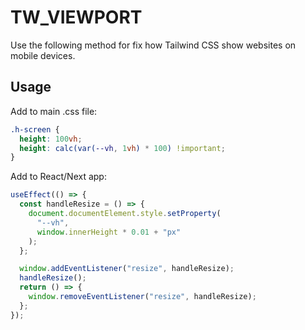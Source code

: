 # TW_VIEWPORT

Use the following method for fix how Tailwind CSS show websites on mobile devices.

## Usage

Add to main .css file:

```css
.h-screen {
  height: 100vh;
  height: calc(var(--vh, 1vh) * 100) !important;
}
```

Add to React/Next app:

```typescript
useEffect(() => {
  const handleResize = () => {
    document.documentElement.style.setProperty(
      "--vh",
      window.innerHeight * 0.01 + "px"
    );
  };

  window.addEventListener("resize", handleResize);
  handleResize();
  return () => {
    window.removeEventListener("resize", handleResize);
  };
});
```
